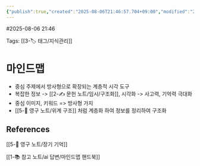 ```yaml
---
{"publish":true,"created":"2025-08-06T21:46:57.704+09:00","modified":"2025-08-06T22:41:52.784+09:00","cssclasses":""}
---
```


#2025-08-06 21:46

Tags: [[3-🏷️ 태그/지식관리]]

# 마인드맵
- 중심 주제에서 방사형으로 확장되는 계층적 시각 도구
- 복잡한 정보 -> [[2-✍️ 문헌 노트/임시/구조화]], 시각화 ->  사고력, 기억력 극대화
- 중심 이미지, 키워드 => 방사형 가지
- [[5-💎 영구 노트/위계 구조]] 처럼 계층화 하여 정보를 정리하여 구조화

## References
 [[5-💎 영구 노트/장기 기억]]
 
 [[1-📚 참고 노트/ai 답변/마인드맵 핸드북]]